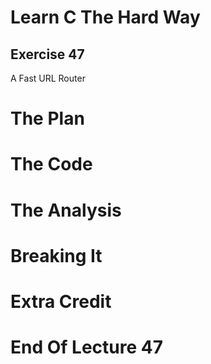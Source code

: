 Learn C The Hard Way
=======

Exercise 47
----

A Fast URL Router



The Plan
====


The Code
====



The Analysis
====




Breaking It
====




Extra Credit
====



End Of Lecture 47
=====


